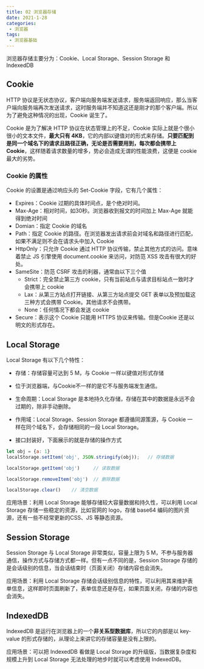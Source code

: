 ```yaml
---
title: 02 浏览器存储
date: 2021-1-28
categories:
 - 浏览器
tags:
 - 浏览器基础
---
```




浏览器存储主要分为：Cookie、Local Storage、Session Storage 和 IndexedDB

## Cookie

HTTP 协议是无状态协议，客户端向服务端发送请求，服务端返回响应，那么当客户端向服务端再次发送请求，这时服务端并不知道这还是刚才的那个客户端。所以为了避免这种情况的出现，Cookie 诞生了。

Cookie 是为了解决 HTTP 协议在状态管理上的不足，Cookie 实际上就是个很小很小的文本文件，**最大只有 4KB**，它的内部以键值对的形式来存储。**只要匹配到是同一个域名下的请求且路径正确，无论是否需要用到，每次都会携带上 Cookie**，这样随着请求数量的增多，势必会造成无谓的性能浪费，这便是 cookie 最大的劣势。

### Cookie 的属性

Cookie 的设置是通过响应头的 Set-Cookie 字段，它有几个属性：

+ Expires：Cookie 过期的具体时间点，是个绝对时间。
+ Max-Age：相对时间，如30秒。浏览器收到报文的时间加上 Max-Age 就能得到绝对时间
+ Domian：指定 Cookie 的域名
+ Path：指定 Cookie 的路径。在浏览器发出请求前会对域名和路径进行匹配，如果不满足则不会在请求头中加入 Cookie
+ HttpOnly：只允许 Cookie 通过 HTTP 协议传输，禁止其他方式的访问。意味着禁止 JS 引擎使用 document.cookie 来访问，对防范 XSS 攻击有很大的好处。
+ SameSite：防范 CSRF 攻击的利器，通常由以下三个值
  + Strict：完全禁止第三方 cookie，只有当前站点与请求目标站点一致时才会携带上 cookie
  + Lax：从第三方站点打开链接、从第三方站点提交 GET 表单以及预加载这三种方式会携带 Cookie。其他请求不会携带。
  + None：任何情况下都会发送 cookie
+ Secure：表示这个 Cookie 只能用 HTTPS 协议来传输。但是Cookie 还是以明文的形式存在。



## Local Storage

Local Storage 有以下几个特性：

+ 存储：存储容量可达到 5 M，与 Cookie 一样以键值对形式存储
+ 位于浏览器端，与Cookie不一样的是它不与服务端发生通信。

+ 生命周期：Local Storage 是本地持久化存储，存储在其中的数据是永远不会过期的，除非手动删除。
+ 作用域：Local Storage、Session Storage 都遵循同源策源，与 Cookie 一样在同个域名下，会存储相同的一段 Local Storage。
+ 接口封装好，下面展示的就是存储的操作方式

```js
let obj = {a: 1}
localStorage.setItem('obj', JSON.stringify(obj));	// 存储数据

localStorage.getItem('obj')		// 读取数据

localStorage.removeItem('obj')	// 删除数据

localStorage.clear()	// 清空数据
```

应用场景：利用 Local Storage 能够存储较大容量数据和持久性，可以利用 Local Storage 存储一些稳定的资源，比如官网的 logo，存储 base64 编码的图片资源，还有一些不经常更新的CSS、JS 等静态资源。



## Session Storage

Session Storage 与 Local Storage 非常类似，容量上限为 5 M，不参与服务器通信，操作方式与存储方式都一样。但有一点不同的是，Session Storage 存储的是会话级别的信息，当会话结束时（页面关闭）存储内容也会消失。

应用场景：利用 Local Storage 存储会话级别信息的特性，可以利用其来维护表单信息，这样即时页面刷新了，表单信息还是存在，如果页面关闭，存储的内容也会消失。



## IndexedDB

IndexedDB 是运行在浏览器上的一个**非关系型数据库**，所以它的内部是以 key-value 的形式存储的，从理论上来讲它的存储容量是没有上限的。

应用场景：可以把 IndexedDB 看做是 Local Storage 的升级版，当数据复杂度和规模上升到 Local Storage 无法处理的地步时就可以考虑使用 IndexedDB。
